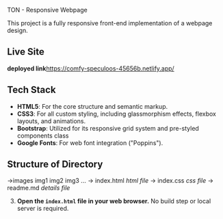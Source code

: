 TON - Responsive Webpage 

This project is a fully responsive front-end implementation of a webpage design.

## Live Site

**deployed link**https://comfy-speculoos-45656b.netlify.app/

## Tech Stack

* **HTML5**: For the core structure and semantic markup.
* **CSS3**: For all custom styling, including glassmorphism effects, flexbox layouts, and animations.
* **Bootstrap**: Utilized for its responsive grid system and pre-styled components class
* **Google Fonts**: For web font integration ("Poppins").

## Structure of Directory
->images
    img1
    img2
    img3
    ...
-> index.html  *html file*
-> index.css   *css file*
-> readme.md    *details file*

3.  **Open the `index.html` file in your web browser.** No build step or local server is required.